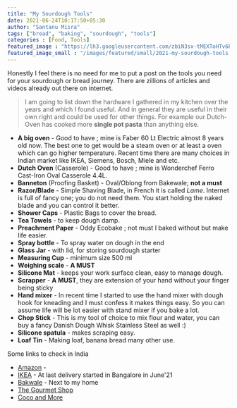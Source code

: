 ```yaml
---
title: "My Sourdough Tools"
date: 2021-06-24T10:17:50+05:30
author: "Santanu Misra"
tags: ["bread", "baking", "sourdough", "tools"]
categories : [Food, Tools]
featured_image : "https://lh3.googleusercontent.com/zbiN3sx-tMEXToHTv6Pmyy2UrvP9SPqrAbz7uqqjUCjekv2wCeAnIY9FDquWleY6WHcyrOgGnClpTmMCgh5GKGu_8gpSihBVV7acCtYIeGCgvmC6b_NKIuXF8vY3zMmL_dV_yv2B7wo"
featured_image_small : "/images/featured/small/2021-my-sourdough-tools.jpg"
---
```


Honestly I feel there is no need for me to put a post on the tools you need for your sourdough or bread journey. There are zillions of articles and videos already out there on internet. 

>I am going to list down the hardware I gathered in my kitchen over the years and which I found useful. And in general they are useful in their own right and could be used for other things. For example our Dutch-Oven has cooked more **single pot pasta**  than anything else.

- **A big oven** - Good to have ; mine is Faber 60 Lt Electric almost 8 years old now. The best one to get would be a steam oven or at least a oven which can go higher temperature. Recent time there are many choices in Indian market like IKEA, Siemens, Bosch, Miele and etc.
- **Dutch Oven** (Casserole) - Good to have ; mine is  Wonderchef Ferro Cast-Iron Oval Casserole 4.4L. 
- **Banneton** (Proofing Basket) - Oval/Oblong from Bakewale; **not a must** 
- **Razor/Blade** - Simple Shaving Blade, in French it is called *Lame*. Internet is full of fancy one; you do not need them. You start holding the naked blade and you can control it better.
- **Shower Caps** - Plastic Bags to cover the bread.
- **Tea Towels** - to keep dough damp.
- **Preachment Paper** - Oddy Ecobake ; not must I baked without but make life easier.
- **Spray bottle** - To spray water on dough in the end
- **Glass Jar** - with lid, for storing sourdough starter
- **Measuring Cup** - minimum size 500 ml
- **Weighing scale** - **A MUST** 
- **Silicone Mat** - keeps your work surface clean, easy to manage dough.
- **Scrapper** - **A MUST**, they are extension of your hand without  your finger being sticky
- **Hand mixer** - In recent time I started to use the hand mixer with dough hook for kneading and I must confess it makes things easy. So you can assume life will be lot easier with stand mixer if you bake a lot.
- **Chop Stick** - This is my tool of choice to mix flour and water, you can buy a fancy Danish Dough Whisk Stainless Steel as well :)
- **Silicone spatula** - makes scraping easy.
- **Loaf Tin** - Making loaf, banana bread many other use.

Some links to check in India 

- [Amazon](https://www.amazon.in/) - 
- [IKEA](https://www.ikea.com/in/en/) - At last delivery started in Bangalore in June'21
- [Bakwale](https://www.bakewala.com/) - Next to my home
- [The Gourmet Shop](https://www.instagram.com/thegourmetshop/) 
- [Coco and More](https://www.instagram.com/cocoandmore_/)
  
